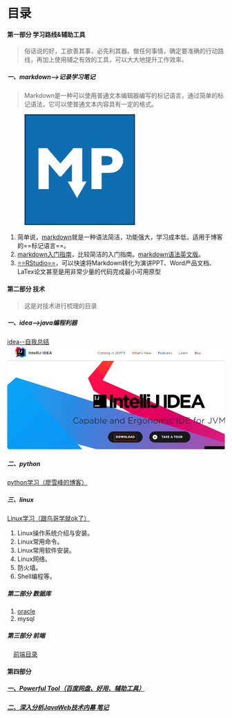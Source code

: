 # 目录
#### 第一部分 学习路线&辅助工具
> 俗话说的好，工欲善其事，必先利其器。做任何事情，确定要准确的行动路线，再加上使用辅之有效的工具，可以大大地提升工作效率。
##### 一、markdown-->记录学习笔记
> Markdown是一种可以使用普通文本编辑器编写的标记语言，通过简单的标记语法，它可以使普通文本内容具有一定的格式。

<html><div style="margin-left:40px">
<img src="https://github.com/chenjxJava/photos/blob/master/markdown.jpg?raw=true"/></div></html>

1. 简单说，[markdown](http://www.appinn.com/markdown/index.html)就是一种语法简洁，功能强大，学习成本低，适用于博客的==标记语言==。
2. [markdown入门指南](http://www.jianshu.com/p/1e402922ee32/)，比较简洁的入门指南。[markdown语法英文版](https://daringfireball.net/projects/markdown/syntax)。
3. [==RStudio==](https://www.rstudio.com/products/rstudio/download/)，可以快速将Markdown转化为演讲PPT、Word产品文档、LaTex论文甚至是用非常少量的代码完成最小可用原型

#### 第二部分 技术
> 这是对技术进行梳理的目录
##### 一、idea-->java编程利器
[idea--自我总结![image](https://github.com/chenjxJava/photos/blob/master/idea/20171121144825.png?raw=true)](https://github.com/chenjxJava/study/blob/master/idea/idea--%E8%87%AA%E6%88%91%E6%80%BB%E7%BB%93.md)

##### 二、python
[python学习（廖雪峰的博客）](https://www.liaoxuefeng.com/wiki/0014316089557264a6b348958f449949df42a6d3a2e542c000)

##### 三、linux
[Linux学习（跟鸟哥学就ok了）](http://linux.vbird.org/linux_basic/)
1. Linux操作系统介绍与安装。
2. Linux常用命令。
3. Linux常用软件安装。
4. Linux网络。
5. 防火墙。
6. Shell编程等。

##### 第二部分 数据库
1. [oracle](https://github.com/chenjxJava/study/blob/master/Experience/md/db/oracle.md)
2. mysql

##### 第三部分 前端
　[前端目录](https://github.com/chenjxJava/study/blob/master/%E5%89%8D%E7%AB%AF/%E5%89%8D%E7%AB%AF%E7%9B%AE%E5%BD%95.md)
 
#### 第四部分 
##### [一、Powerful Tool（百度网盘、好用、辅助工具）](https://github.com/chenjxJava/study/blob/master/Experience/md/Powerful%20Tool%EF%BC%88%E7%99%BE%E5%BA%A6%E7%BD%91%E7%9B%98%E3%80%81%E5%A5%BD%E7%94%A8%E3%80%81%E8%BE%85%E5%8A%A9%E5%B7%A5%E5%85%B7%EF%BC%89.md)

##### [二、深入分析JavaWeb技术内幕 笔记](https://github.com/chenjxJava/study/blob/master/Experience/md/java/%E6%B7%B1%E5%85%A5%E8%A7%A3%E6%9E%90JavaWeb%E6%8A%80%E6%9C%AF%E5%86%85%E5%B9%95.md)


 





